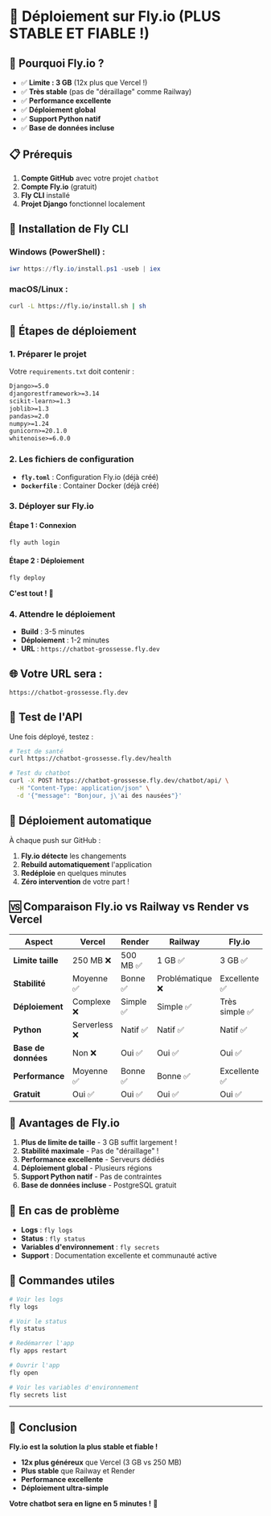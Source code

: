 # 🚀 Déploiement sur Fly.io (PLUS STABLE ET FIABLE !)

## 🎯 **Pourquoi Fly.io ?**

- ✅ **Limite : 3 GB** (12x plus que Vercel !)
- ✅ **Très stable** (pas de "déraillage" comme Railway)
- ✅ **Performance excellente**
- ✅ **Déploiement global**
- ✅ **Support Python natif**
- ✅ **Base de données incluse**

## 📋 **Prérequis**

1. **Compte GitHub** avec votre projet `chatbot`
2. **Compte Fly.io** (gratuit)
3. **Fly CLI** installé
4. **Projet Django** fonctionnel localement

## 🔧 **Installation de Fly CLI**

### **Windows (PowerShell) :**
```powershell
iwr https://fly.io/install.ps1 -useb | iex
```

### **macOS/Linux :**
```bash
curl -L https://fly.io/install.sh | sh
```

## 🚀 **Étapes de déploiement**

### **1. Préparer le projet**

Votre `requirements.txt` doit contenir :

```txt
Django>=5.0
djangorestframework>=3.14
scikit-learn>=1.3
joblib>=1.3
pandas>=2.0
numpy>=1.24
gunicorn>=20.1.0
whitenoise>=6.0.0
```

### **2. Les fichiers de configuration**

- **`fly.toml`** : Configuration Fly.io (déjà créé)
- **`Dockerfile`** : Container Docker (déjà créé)

### **3. Déployer sur Fly.io**

#### **Étape 1 : Connexion**
```bash
fly auth login
```

#### **Étape 2 : Déploiement**
```bash
fly deploy
```

**C'est tout !** 🎉

### **4. Attendre le déploiement**

- **Build** : 3-5 minutes
- **Déploiement** : 1-2 minutes
- **URL** : `https://chatbot-grossesse.fly.dev`

## 🌐 **Votre URL sera :**

```
https://chatbot-grossesse.fly.dev
```

## 📱 **Test de l'API**

Une fois déployé, testez :

```bash
# Test de santé
curl https://chatbot-grossesse.fly.dev/health

# Test du chatbot
curl -X POST https://chatbot-grossesse.fly.dev/chatbot/api/ \
  -H "Content-Type: application/json" \
  -d '{"message": "Bonjour, j\'ai des nausées"}'
```

## 🔄 **Déploiement automatique**

À chaque push sur GitHub :
1. **Fly.io détecte** les changements
2. **Rebuild automatiquement** l'application
3. **Redéploie** en quelques minutes
4. **Zéro intervention** de votre part !

## 🆚 **Comparaison Fly.io vs Railway vs Render vs Vercel**

| Aspect | Vercel | Render | Railway | Fly.io |
|--------|--------|--------|---------|--------|
| **Limite taille** | 250 MB ❌ | 500 MB ✅ | 1 GB ✅ | 3 GB ✅ |
| **Stabilité** | Moyenne ✅ | Bonne ✅ | Problématique ❌ | Excellente ✅ |
| **Déploiement** | Complexe ❌ | Simple ✅ | Simple ✅ | Très simple ✅ |
| **Python** | Serverless ❌ | Natif ✅ | Natif ✅ | Natif ✅ |
| **Base de données** | Non ❌ | Oui ✅ | Oui ✅ | Oui ✅ |
| **Performance** | Moyenne ✅ | Bonne ✅ | Bonne ✅ | Excellente ✅ |
| **Gratuit** | Oui ✅ | Oui ✅ | Oui ✅ | Oui ✅ |

## 🎉 **Avantages de Fly.io**

1. **Plus de limite de taille** - 3 GB suffit largement !
2. **Stabilité maximale** - Pas de "déraillage" !
3. **Performance excellente** - Serveurs dédiés
4. **Déploiement global** - Plusieurs régions
5. **Support Python natif** - Pas de contraintes
6. **Base de données incluse** - PostgreSQL gratuit

## 🚨 **En cas de problème**

- **Logs** : `fly logs`
- **Status** : `fly status`
- **Variables d'environnement** : `fly secrets`
- **Support** : Documentation excellente et communauté active

## 🔧 **Commandes utiles**

```bash
# Voir les logs
fly logs

# Voir le status
fly status

# Redémarrer l'app
fly apps restart

# Ouvrir l'app
fly open

# Voir les variables d'environnement
fly secrets list
```

---

## 🎯 **Conclusion**

**Fly.io est la solution la plus stable et fiable !**
- **12x plus généreux** que Vercel (3 GB vs 250 MB)
- **Plus stable** que Railway et Render
- **Performance excellente**
- **Déploiement ultra-simple**

**Votre chatbot sera en ligne en 5 minutes !** 🚀

